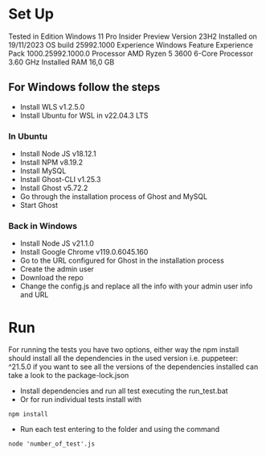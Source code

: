 # Set Up
Tested in Edition	Windows 11 Pro Insider Preview
Version	23H2
Installed on	‎19/‎11/‎2023
OS build	25992.1000
Experience	Windows Feature Experience Pack 1000.25992.1000.0
Processor	AMD Ryzen 5 3600 6-Core Processor                 3.60 GHz
Installed RAM	16,0 GB

## For Windows follow the steps
* Install WLS v1.2.5.0
* Install Ubuntu for WSL in v22.04.3 LTS
### In Ubuntu
* Install Node JS v18.12.1
* Install NPM v8.19.2
* Install MySQL
* Install Ghost-CLI v1.25.3
* Install Ghost v5.72.2
* Go through the installation process of Ghost and MySQL
* Start Ghost
### Back in Windows
* Install Node JS v21.1.0
* Install Google Chrome v119.0.6045.160
* Go to the URL configured for Ghost in the installation process
* Create the admin user
* Download the repo
* Change the config.js and replace all the info with your admin user info and URL

# Run
For running the tests you have two options, either way the npm install should install all the dependencies in the used version
i.e. puppeteer: ^21.5.0 if you want to see all the versions of the dependencies installed can take a look to the package-lock.json 
* Install dependencies and run all test executing the run_test.bat
* Or for run individual tests install with 
```
npm install
```
* Run each test entering to the folder and using the command
```
node 'number_of_test'.js
```
